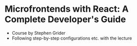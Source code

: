 # Microfrontends with React: A Complete Developer's Guide

- Course by Stephen Grider
- Following step-by-step configurations etc. with the lecture